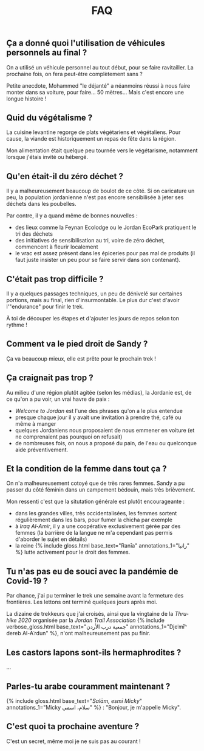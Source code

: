 ﻿---
title: "FAQ"
permalink: /Jordanie/FAQ/
sidebar:
  nav: "jordanie"
---

## Ça a donné quoi l'utilisation de véhicules personnels au final ?

On a utilisé un véhicule personnel au tout début, pour se faire ravitailler. La prochaine fois, on fera peut-être complètement sans ?

Petite anecdote, Mohammed "le déjanté" a néanmoins réussi à nous faire monter dans sa voiture, pour faire... 50 mètres...
Mais c'est encore une longue histoire !

## Quid du végétalisme ?

La cuisine levantine regorge de plats végétariens et végétaliens. Pour cause, la viande est historiquement un repas de fête dans la région.

Mon alimentation était quelque peu tournée vers le végétarisme, notamment lorsque j'étais invité ou hébergé.

## Qu'en était-il du zéro déchet ?

Il y a malheureusement beaucoup de boulot de ce côté.
Si on caricature un peu, la population jordanienne n'est pas encore sensibilisée à jeter ses déchets dans les poubelles.

Par contre, il y a quand même de bonnes nouvelles :
* des lieux comme la Feynan Ecolodge ou le Jordan EcoPark pratiquent le tri des déchets
* des initiatives de sensibilisation au tri, voire de zéro déchet, commencent à fleurir localement
* le vrac est assez présent dans les épiceries pour pas mal de produits (il faut juste insister un peu pour se faire servir dans son contenant).

## C'était pas trop difficile ?

Il y a quelques passages techniques, un peu de dénivelé sur certaines portions, mais au final, rien d'insurmontable.
Le plus dur c'est d'avoir l'"endurance" pour finir le trek.

À toi de découper les étapes et d'ajouter les jours de repos selon ton rythme !

## Comment va le pied droit de Sandy ?

Ça va beaucoup mieux, elle est prête pour le prochain trek !

## Ça craignait pas trop ?

Au milieu d'une région plutôt agitée (selon les médias), la Jordanie est, de ce qu'on a pu voir, un vrai havre de paix :
* *Welcome to Jordan* est l'une des phrases qu'on a le plus entendue
* presque chaque jour il y avait une invitation à prendre thé, café ou même à manger
* quelques Jordaniens nous proposaient de nous emmener en voiture (et ne comprenaient pas pourquoi on refusait)
* de nombreuses fois, on nous a proposé du pain, de l'eau ou quelconque aide préventivement.

## Et la condition de la femme dans tout ça ?

On n'a malheureusement cotoyé que de très rares femmes. Sandy a pu passer du côté féminin dans un campement bédouin, mais très brièvement.

Mon ressenti c'est que la situtation générale est plutôt encourageante :
* dans les grandes villes, très occidentalisées, les femmes sortent régulièrement dans les bars, pour fumer la chicha par exemple
* à *Iraq Al-Amir*, il y a une coopérative exclusivement gérée par des femmes (la barrière de la langue ne m'a cependant pas permis d'aborder le sujet en détails)
* la reine {% include gloss.html base_text="Ranīa" annotations_1="رانيا" %} lutte activement pour le droit des femmes.

## Tu n'as pas eu de souci avec la pandémie de Covid-19 ?

Par chance, j'ai pu terminer le trek une semaine avant la fermeture des frontières.
Les lettons ont terminé quelques jours après moi.

La dizaine de trekkeurs que j'ai croisés, ainsi que la vingtaine de la *Thru-hike 2020* organisée par la *Jordan Trail Association*
{% include verbose_gloss.html base_text="جمعية درب الأردن" annotations_1="Djeʿmīʰ dereb Al-Aʿrdun" %},
n'ont malheureusement pas pu finir.

## Les castors lapons sont-ils hermaphrodites ?

...

## Parles-tu arabe couramment maintenant ?

{% include gloss.html base_text="*Salām, esmī Micky*" annotations_1="Micky سلام، اسمي" %} : "Bonjour, je m'appelle Micky".

## C'est quoi ta prochaine aventure ?

C'est un secret, même moi je ne suis pas au courant !

